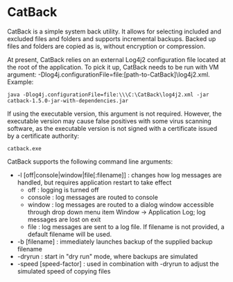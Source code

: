 # CatBack

CatBack is a simple system back utility.  It allows for selecting included and excluded files and folders and supports incremental backups.  Backed up files and folders are copied as is, without encryption or compression.

At present, CatBack relies on an external Log4j2 configuration file located at the root of the application.  To pick it up, CatBack needs to be run with VM argument: -Dlog4j.configurationFile=file:[path-to-CatBack]\log4j2.xml. Example:

	java -Dlog4j.configurationFile=file:\\\C:\CatBack\log4j2.xml -jar catback-1.5.0-jar-with-dependencies.jar

If using the executable version, this argument is not required.  However, the executable version may cause false positives with some virus scanning software, as the executable version is not signed with a certificate issued by a certificate authority:

	catback.exe

CatBack supports the following command line arguments:

* -l [off|console|window|file[:filename]] : changes how log messages are handled, but requires application restart to take effect
    * off : logging is turned off
    * console : log messages are routed to console
    * window : log messages are routed to a dialog window accessible through drop down menu item Window -> Application Log; log messages are lost on exit
    * file : log messages are sent to a log file.  If filename is not provided, a default filename will be used.
* -b [filename] : immediately launches backup of the supplied backup filename
* -dryrun : start in "dry run" mode, where backups are simulated
* -speed [speed-factor] : used in combination with -dryrun to adjust the simulated speed of copying files